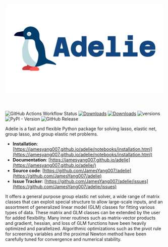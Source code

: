 <h1 align="center">
<img src="https://raw.githubusercontent.com/JamesYang007/adelie/main/docs/logos/adelie-penguin.svg" width="500">
</h1><br>

![GitHub Actions Workflow Status](https://img.shields.io/github/actions/workflow/status/JamesYang007/adelie/test_docs.yml)
[![Downloads](https://static.pepy.tech/badge/adelie)](https://pepy.tech/project/adelie)
[![Downloads](https://static.pepy.tech/badge/adelie/month)](https://pepy.tech/project/adelie)
![versions](https://img.shields.io/pypi/pyversions/adelie.svg)
![PyPI - Version](https://img.shields.io/pypi/v/adelie)
![GitHub Release](https://img.shields.io/github/v/release/JamesYang007/adelie)

Adelie is a fast and flexible Python package for solving 
lasso, elastic net, group lasso, and group elastic net problems. 

- **Installation**: [https://jamesyang007.github.io/adelie/notebooks/installation.html](https://jamesyang007.github.io/adelie/notebooks/installation.html)
- **Documentation**: [https://jamesyang007.github.io/adelie](https://jamesyang007.github.io/adelie/)
- **Source code**: [https://github.com/JamesYang007/adelie](https://github.com/JamesYang007/adelie)
- **Issue Tracker**: [https://github.com/JamesYang007/adelie/issues](https://github.com/JamesYang007/adelie/issues)

It offers a general purpose group elastic net solver, 
a wide range of matrix classes that can exploit special structure to allow large-scale inputs,
and an assortment of generalized linear model (GLM) classes for fitting various types of data.
These matrix and GLM classes can be extended by the user for added flexibility.
Many inner routines such as matrix-vector products
and gradient, hessian, and loss of GLM functions have been heavily optimized and parallelized.
Algorithmic optimizations such as the pivot rule for screening variables
and the proximal Newton method have been carefully tuned for convergence and numerical stability.
